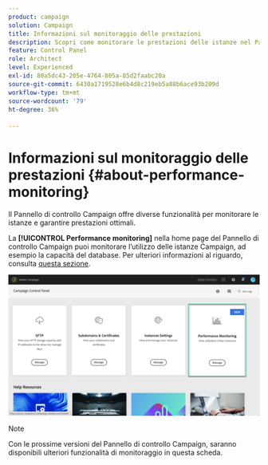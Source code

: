 ```yaml
---
product: campaign
solution: Campaign
title: Informazioni sul monitoraggio delle prestazioni
description: Scopri come monitorare le prestazioni delle istanze nel Pannello di controllo Campaign
feature: Control Panel
role: Architect
level: Experienced
exl-id: 80a5dc43-205e-4764-805a-85d2faabc20a
source-git-commit: 6430a1719528e6b4d8c219eb5a88b6ace93b209d
workflow-type: tm+mt
source-wordcount: '79'
ht-degree: 36%

---
```


# Informazioni sul monitoraggio delle prestazioni {#about-performance-monitoring}

Il Pannello di controllo Campaign offre diverse funzionalità per monitorare le istanze e garantire prestazioni ottimali.

La **[!UICONTROL Performance monitoring]** nella home page del Pannello di controllo Campaign puoi monitorare l’utilizzo delle istanze Campaign, ad esempio la capacità del database. Per ulteriori informazioni al riguardo, consulta [questa sezione](../../performance-monitoring/using/database-monitoring.md).

![](assets/performance_card.png)

>[!NOTE]
>
>Con le prossime versioni del Pannello di controllo Campaign, saranno disponibili ulteriori funzionalità di monitoraggio in questa scheda.

